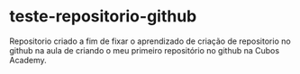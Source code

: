 # teste-repositorio-github
Repositorio criado a fim de fixar o aprendizado de criação de repositorio no github na aula de criando o meu primeiro repositório no github na Cubos Academy.
